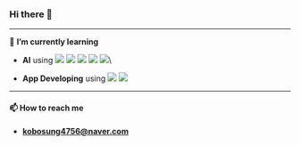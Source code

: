 ### **Hi there 👋**

---
🌱 **I’m currently learning**

* **AI** using <a href="https://www.python.org/" target="_blank"><img src="https://img.shields.io/badge/Python-3776AB?style=flat-square&logo=Python&logoColor=white"/></a>
<a href="https://pytorch.org/" target="_blank"><img src="https://img.shields.io/badge/Pytorch-EE4C2C?style=flat-square&logo=Pytorch&logoColor=white"/></a>
<a href="https://numpy.org/" target="_blank"><img src="https://img.shields.io/badge/Numpy-013243?style=flat-square&logo=Numpy&logoColor=white"/></a>
<a href="https://pandas.pydata.org/" target="_blank"><img src="https://img.shields.io/badge/pandas-150458?style=flat-square&logo=pandas&logoColor=white"/></a>
<a href="https://scikit-learn.org/stable/" target="_blank"><img src="https://img.shields.io/badge/scikit-learn-F7931E?style=flat-square&logo=scikitlearn&logoColor=white"/></a>\

* **App Developing** using <img src="https://img.shields.io/badge/Java-007396?style=flat-square&logo=Java&logoColor=white"/></a>
<img src="https://img.shields.io/badge/Android Studio-3DDC84?style=flat-square&logo= Android Studio&logoColor=white"/></a>


<!--<a href="버튼을 눌렀을 때 이동할 링크" target="_blank"><img src="https://img.shields.io/badge/뱃지레이블-배경색?style=뱃지모양&logo=로고&logoColor=로고색상"/></a>-->


---
#### 📫 **How to reach me**
* **kobosung4756@naver.com** 
